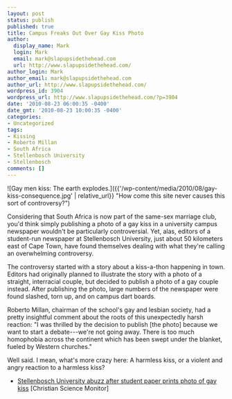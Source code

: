 ```yaml
---
layout: post
status: publish
published: true
title: Campus Freaks Out Over Gay Kiss Photo
author:
  display_name: Mark
  login: Mark
  email: mark@slapupsidethehead.com
  url: http://www.slapupsidethehead.com/
author_login: Mark
author_email: mark@slapupsidethehead.com
author_url: http://www.slapupsidethehead.com/
wordpress_id: 3904
wordpress_url: http://www.slapupsidethehead.com/?p=3904
date: '2010-08-23 06:00:35 -0400'
date_gmt: '2010-08-23 10:00:35 -0400'
categories:
- Uncategorized
tags:
- Kissing
- Roberto Millan
- South Africa
- Stellenbosch University
- Stellenbosch
comments: []
---
```

![Gay men kiss: The earth explodes.]({{'/wp-content/media/2010/08/gay-kiss-consequence.jpg' | relative_url}} "How come this site never causes this sort of controversy?")

Considering that South Africa is now part of the same-sex marriage club, you'd think simply publishing a photo of a gay kiss in a university campus newspaper wouldn't be particularly controversial. Yet, alas, editors of a student-run newspaper at Stellenbosch University, just about 50 kilometers east of Cape Town, have found themselves dealing with what they're calling an overwhelming controversy.

The controversy started with a story about a kiss-a-thon happening in town. Editors had originally planned to illustrate the story with a photo of a straight, interracial couple, but decided to publish a photo of a gay couple instead. After publishing the photo, large numbers of the newspaper were found slashed, torn up, and on campus dart boards.

Roberto Millan, chairman of the school's gay and lesbian society, had a pretty insightful comment about the roots of this unexpectedly harsh reaction: "I was thrilled by the decision to publish [the photo] because we want to start a debate---we're not going away. There is too much homophobia across the continent which has been swept under the blanket, fueled by Western churches."

Well said. I mean, what's more crazy here: A harmless kiss, or a violent and angry reaction to a harmless kiss?

- [Stellenbosch University abuzz after student paper prints photo of gay kiss](http://www.csmonitor.com/World/Global-News/2010/0820/Stellenbosch-University-abuzz-after-student-paper-prints-photo-of-gay-kiss) [Christian Science Monitor]
